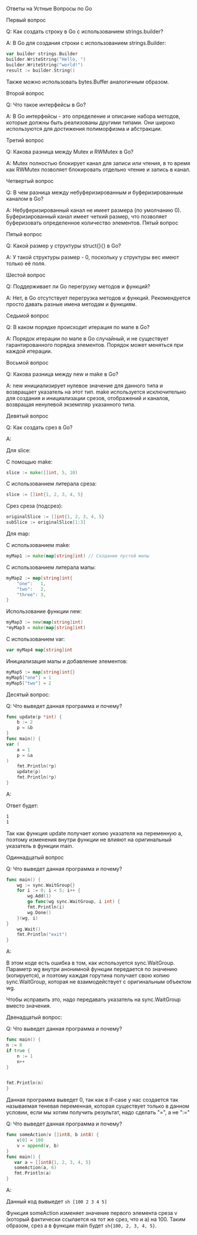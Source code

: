 Ответы на Устные Вопросы по Go

Первый вопрос
 
Q: Как создать строку в Go с использованием strings.builder?

A: В Go для создания строки с использованием strings.Builder:

```go
var builder strings.Builder
builder.WriteString("Hello, ")
builder.WriteString("world!")
result := builder.String()
```

Также можно использовать bytes.Buffer аналогичным образом.


Второй вопрос

Q: Что такое интерфейсы в Go?

A: В Go интерфейсы - это определение и описание набора методов, которые должны быть реализованы другими типами. Они широко используются для достижения полиморфизма и абстракции.


Третий вопрос

Q: Какова разница между Mutex и RWMutex в Go?

A: Mutex полностью блокирует канал для записи или чтения, в то время как RWMutex позволяет блокировать отдельно чтение и запись в канал.


Четвертый вопрос

Q: В чем разница между небуферизированным и буферизированным каналом в Go?

A:
Небуферизированный канал не имеет размера (по умолчанию 0).
Буферизированный канал имеет четкий размер, что позволяет буферизовать определенное количество элементов.
Пятый вопрос


Пятый вопрос

Q: Какой размер у структуры struct{}{} в Go?

A: У такой структуры размер - 0, поскольку у структуры вес имеют только её поля.


Шестой вопрос

Q: Поддерживает ли Go перегрузку методов и функций?

A: Нет, в Go отсутствует перегрузка методов и функций. Рекомендуется просто давать разные имена методам и функциям.


Седьмой вопрос

Q: В каком порядке происходит итерация по мапе в Go?

A: Порядок итерации по мапе в Go случайный, и не существует гарантированного порядка элементов. Порядок может меняться при каждой итерации.


Восьмой вопрос

Q: Какова разница между new и make в Go?

A:
new инициализирует нулевое значение для данного типа и возвращает указатель на этот тип.
make используется исключительно для создания и инициализации срезов, отображений и каналов, возвращая ненулевой экземпляр указанного типа.


Девятый вопрос

Q: Как создать срез в Go?

A:

Для slice:

С помощью make:

```go
slice := make([]int, 5, 10)
```
 
С использованием литерала среза:

```go
slice := []int{1, 2, 3, 4, 5}
```


Срез среза (подсрез):

```go
originalSlice := []int{1, 2, 3, 4, 5}
subSlice := originalSlice[1:3] 
```

Для map:

С использованием make:

```go
myMap1 := make(map[string]int) // Создание пустой мапы
```

С использованием литерала мапы:

```go
myMap2 := map[string]int{
    "one":   1,
    "two":   2,
    "three": 3,
}
```

Использование функции new:

```go
myMap3 := new(map[string]int)
*myMap3 = make(map[string]int)
```

С использованием var:
```go
var myMap4 map[string]int 
```


Инициализация мапы и добавление элементов:

```go
myMap5 := map[string]int{}
myMap5["one"] = 1
myMap5["two"] = 2
```


Десятый вопрос:

Q: Что выведет данная программа и почему?

```go
func update(p *int) {
    b := 2
    p = &b
}
func main() {
var (
    a = 1
    p = &a
)
    fmt.Println(*p)
    update(p)
    fmt.Println(*p)
}
```

A:

Ответ будет:

```sh
1
1
```

Так как функция update получает копию указателя на переменную a, поэтому изменения внутри функции не влияют на оригинальный указатель в функции main.


Одиннадцатый вопрос

Q: Что выведет данная программа и почему?

```go
func main() {
    wg := sync.WaitGroup{}
    for i := 0; i < 5; i++ {
        wg.Add(1)
        go func(wg sync.WaitGroup, i int) {
        fmt.Println(i)
        wg.Done()
    }(wg, i)
}
    wg.Wait()
    fmt.Println("exit")
}
```

A:

В этом коде есть ошибка в том, как используется sync.WaitGroup. Параметр wg внутри анонимной функции передается по значению (копируется), и поэтому каждая горутина получает свою копию sync.WaitGroup, которая не взаимодействует с оригинальным объектом wg.

Чтобы исправить это, надо передавать указатель на sync.WaitGroup вместо значения.


Двенадцатый вопрос:

Q: Что выведет данная программа и почему?

```go
func main() {
n := 0
if true {
    n := 1
    n++
}


fmt.Println(n)
}

```

Данная программа выведет 0, так как в if-casе у нас создается так называемая теневая переменная, которая существует только в данном условии, если мы хотим получить результат, надо сделать "=", а не ":="

Q: Что выведет данная программа и почему?

```go
func someAction(v []int8, b int8) {
    v[0] = 100
    v = append(v, b)
}
func main() {
   var a = []int8{1, 2, 3, 4, 5}
   someAction(a, 6)
   fmt.Println(a)
}
```

A:


Данный код вывыедет ```sh [100 2 3 4 5] ```

Функция someAction изменяет значение первого элемента среза v (который фактически ссылается на тот же срез, что и a) на 100. Таким образом, срез a в функции main будет ```sh{100, 2, 3, 4, 5}```.





